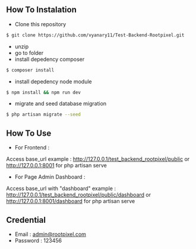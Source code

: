 ## How To Instalation
- Clone this repository
```sh
$ git clone https://github.com/vyanary11/Test-Backend-Rootpixel.git
```
- unzip
- go to folder
- install depedency composer
```sh
$ composer install
```
- install depedency node module
```sh
$ npm install && npm run dev
```
- migrate and seed database migration
```sh
$ php artisan migrate --seed
```


## How To Use
- For Frontend :

Access base_url example : http://127.0.0.1/test_backend_rootpixel/public or http://127.0.0.1:8001 for php artisan serve

- For Page Admin Dashboard :

Access base_url with "dashboard" example : http://127.0.0.1/test_backend_rootpixel/public/dashboard or http://127.0.0.1:8001/dashboard for php artisan serve

## Credential
- Email :
admin@rootpixel.com
- Password :
123456

